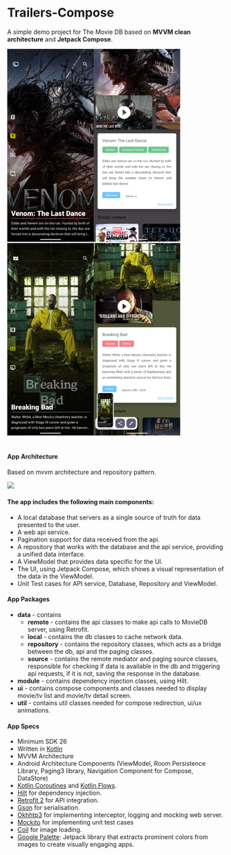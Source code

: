 # Trailers-Compose
A simple demo project for The Movie DB based on <b>MVVM clean architecture</b> and <b>Jetpack Compose</b>.

<img src="https://github.com/anitaa1990/Trailers-Compose/blob/main/media/3.png" width="200" style="max-width:100%;"><img src="https://github.com/anitaa1990/Trailers-Compose/blob/main/media/4.png" width="200" style="max-width:100%;"><img src="https://github.com/anitaa1990/Trailers-Compose/blob/main/media/5.png" width="200" style="max-width:100%;"><img src="https://github.com/anitaa1990/Trailers-Compose/blob/main/media/6.png" width="200" style="max-width:100%;"></br></br>

#### App Architecture 
Based on mvvm architecture and repository pattern.

<img src="https://github.com/anitaa1990/TrailersApp/blob/master/media/1.png" width="500" style="max-width:500%;">
 
 #### The app includes the following main components:

* A local database that servers as a single source of truth for data presented to the user. 
* A web api service.
* Pagination support for data received from the api.
* A repository that works with the database and the api service, providing a unified data interface.
* A ViewModel that provides data specific for the UI.
* The UI, using Jetpack Compose, which shows a visual representation of the data in the ViewModel.
* Unit Test cases for API service, Database, Repository and ViewModel.


#### App Packages
* <b>data</b> - contains 
    * <b>remote</b> - contains the api classes to make api calls to MovieDB server, using Retrofit. 
    * <b>local</b> - contains the db classes to cache network data.
    * <b>repository</b> - contains the repository classes, which acts as a bridge between the db, api and the paging classes.
    * <b>source</b> - contains the remote mediator and paging source classes, responsible for checking if data is available in the db and triggering api requests, if it is not, saving the response in the database.
* <b>module</b> - contains dependency injection classes, using Hilt.   
* <b>ui</b> - contains compose components and classes needed to display movie/tv list and movie/tv detail screen.
* <b>util</b> - contains util classes needed for compose redirection, ui/ux animations.


#### App Specs
* Minimum SDK 26
* Written in [Kotlin](https://kotlinlang.org/)
* MVVM Architecture
* Android Architecture Components (ViewModel, Room Persistence Library, Paging3 library, Navigation Component for Compose, DataStore)
* [Kotlin Coroutines]([url](https://kotlinlang.org/docs/coroutines-overview.html)) and [Kotlin Flows]([url](https://developer.android.com/kotlin/flow)).
* [Hilt]([url](https://developer.android.com/training/dependency-injection/hilt-android)) for dependency injection.
* [Retrofit 2](https://square.github.io/retrofit/) for API integration.
* [Gson](https://github.com/google/gson) for serialisation.
* [Okhhtp3](https://github.com/square/okhttp) for implementing interceptor, logging and mocking web server.
* [Mockito](https://site.mockito.org/) for implementing unit test cases
* [Coil]([url](https://coil-kt.github.io/coil/compose/)) for image loading.
* [Google Palette]([url](https://developer.android.com/develop/ui/views/graphics/palette-colors)): Jetpack library that extracts prominent colors from images to create visually engaging apps.
  
